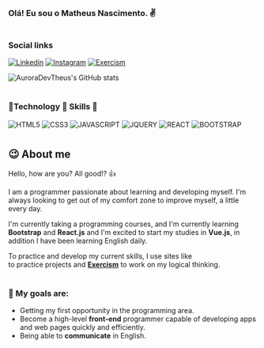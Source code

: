 ### Olá! Eu sou o Matheus Nascimento. ✌️

#

### Social links

[![Linkedin](https://img.shields.io/badge/LinkedIn-0077B5?style=for-the-badge&logo=linkedin&logoColor=white)](https://www.linkedin.com/in/matheus-nascimento-da-silva-189346225/) 
[![Instagram](https://img.shields.io/badge/Instagram-E4405F?style=for-the-badge&logo=instagram&logoColor=white)](https://www.instagram.com/auroradevtheus/) 
[![Exercism](https://img.shields.io/badge/Exercism-009CAB?style=for-the-badge&logo=exercism&logoColor=white)](https://exercism.org/profiles/Matheus-N-da-Silva)  

![AuroraDevTheus's GitHub stats](https://github-readme-stats.vercel.app/api?username=auroradevtheus&show_icons=true&theme=tokyonight)

#

### 🤖Technology 🌟 Skills 🌟

<div style="display: inline-block">
    <img align="center" alt="HTML5" src="https://img.shields.io/badge/HTML5-E34F26?style=for-the-badge&logo=html5&logoColor=white">
    <img align="center" alt="CSS3" src="https://img.shields.io/badge/CSS3-1572B6?style=for-the-badge&logo=css3&logoColor=white">
    <img align="center" alt="JAVASCRIPT" src="https://img.shields.io/badge/JavaScript-F7DF1E?style=for-the-badge&logo=javascript&logoColor=black">
    <img align="center" alt="JQUERY" src="https://img.shields.io/badge/jQuery-0769AD?style=for-the-badge&logo=jquery&logoColor=white">
    <img align="center" alt="REACT" src="https://img.shields.io/badge/React-20232A?style=for-the-badge&logo=react&logoColor=61DAFB">
    <img align="center" alt="BOOTSTRAP" src="https://img.shields.io/badge/Bootstrap-563D7C?style=for-the-badge&logo=bootstrap&logoColor=white">
</div>

#
## 😉 About me

Hello, how are you? All good!? 👍

I am a programmer passionate about learning and developing myself. I'm always looking to get out of my comfort zone to improve myself, a little every day.

I'm currently taking a programming courses, and I'm currently learning <strong>Bootstrap</strong> and <strong>React.js</strong> and I'm excited to start my studies in <strong>Vue.js</strong>, in addition I have been learning English daily.

To practice and develop my current skills, I use sites like <strong><a style="color: #fff;" href='https://www.frontendmentor.io/profile/Matheus-N-da-Silva'>Frontend-Mentor</a></strong> to practice projects and <strong><a style="color: # fff;" href='https://exercism.org/profiles/Matheus-N-da-Silva'>Exercism</a></strong> to work on my logical thinking.

#
### 🎯 My goals are:

  - Getting my first opportunity in the programming area.
  - Become a high-level <strong>front-end</strong> programmer capable of developing apps and web pages quickly and efficiently.
  - Being able to <strong>communicate</strong> in English.
